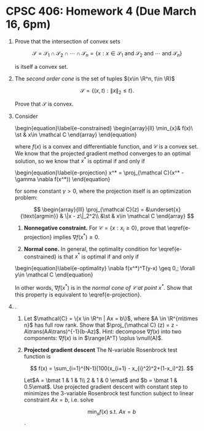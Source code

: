 # **CPSC 406: Homework 4 (Due March  16, 6pm)**

1. Prove that the intersection of convex sets 

    $$
    \mathcal{S} = \mathcal{S}_1\cap \mathcal{S}_2 \cap \cdots \cap \mathcal{S}_n = \{x : x\in \mathcal{S}_1 \text{ and } \mathcal{S}_2 \text{ and } \cdots \text{ and } \mathcal{S}_n\}
    $$

    is itself a convex set.

2. The *second order cone* is the set of tuples $(x\in \R^n, t\in \R)$ 

    $$
    \mathcal{S} = \{(x,t) : \|x\|_2 \leq t\}.
    $$

    Prove that $\mathcal{S}$ is convex.

3. Consider 

    \begin{equation}\label{e-constrained}
    \begin{array}{ll}
    \min_{x}& f(x)\\
    \st & x\in \mathcal C
    \end{array}
    \end{equation}

    where $f(x)$ is a convex and differentiable function, and $\mathcal C$ is a convex set. We know that the projected gradient method converges to an optimal solution, so we know that $x^*$ is optimal if and only if 

    \begin{equation}\label{e-projection}
    x^* = \proj_{\mathcal C}(x^* - \gamma \nabla f(x^*))
    \end{equation}

    for some constant $\gamma > 0$, where the projection itself is an optimization problem:

    $$
    \begin{array}{lll}
    \proj_{\mathcal C}(z) = &\underset{x}{\text{argmin}}
    & \|x - z\|_2^2\\
    &\st & x\in \mathcal C
    \end{array}
    $$

    1. **Nonnegative constraint.** For $\mathcal C = \{x : x_i \geq 0\}$,  prove that \eqref{e-projection} implies $\nabla f(x^*)\geq 0$.
    
    2. **Normal cone.** In general, the optimality condition for \eqref{e-constrained} is that $x^*$ is optimal if and only if
    
    \begin{equation}\label{e-optimality}
    \nabla f(x^*)^T(y-x) \geq 0,\; \forall y\in \mathcal C
    \end{equation}

    In other words, $\nabla f(x^*)$ is in the *normal cone of $\mathcal C$ at point $x^*$*. Show that this property is equivalent to \eqref{e-projection}.

4. . 
    
    1. Let $\mathcal{C} = \{x \in \R^n | Ax = b\}$, where $A \in \R^{m\times n}$ has full row rank. Show that $\proj_{\mathcal C} (z) = z - A\trans(AA\trans)^{-1}(b-Az)$. Hint: decompose $\nabla f(x)$ into two components: $\nabla f(x)$ is in $\range(A^T) \oplus \vnull(A)$.

    2. **Projected gradient descent** The N-variable Rosenbrock test function is

        $$
        f(x) = \sum_{i=1}^{N-1}[100(x_{i+1} - x_{i}^2)^2+(1-x_i)^2].
        $$

        Let$A = \bmat 1 & 1 & 1\\ 2 & 1 & 0 \emat$ and $b = \bmat 1 & 0.5\emat$. Use projected gradient descent with constant step to minimizes the 3-variable Rosenbrock test function subject to linear constraint $Ax = b$, i.e. solve 

        $$ \min_{x} f(x) \text{ s.t. } Ax = b$$.





